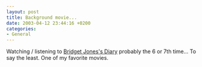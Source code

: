 ```yaml
---
layout: post
title: Background movie...
date: 2003-04-12 23:44:16 +0200
categories:
- General
---
```

Watching / listening to <a href="http://us.imdb.com/Title?0243155" title="Great comedy!">Bridget Jones's Diary</a> probably the 6 or 7th time... To say the least. One of my favorite movies.

